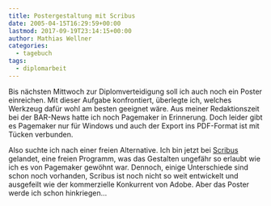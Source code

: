 ```yaml
---
title: Postergestaltung mit Scribus
date: 2005-04-15T16:29:59+00:00
lastmod: 2017-09-19T23:14:15+00:00
author: Mathias Wellner
categories:
  - tagebuch
tags:
  - diplomarbeit
---
```

Bis nächsten Mittwoch zur Diplomverteidigung soll ich auch noch ein Poster einreichen. Mit dieser Aufgabe konfrontiert, überlegte ich, welches Werkzeug dafür wohl am besten geeignet wäre. Aus meiner Redaktionszeit bei der BAR-News hatte ich noch Pagemaker in Erinnerung. Doch leider gibt es Pagemaker nur für Windows und auch der Export ins PDF-Format ist mit Tücken verbunden.

Also suchte ich nach einer freien Alternative. Ich bin jetzt bei [Scribus](https://www.scribus.net) gelandet, eine freien Programm, was das Gestalten ungefähr so erlaubt wie ich es von Pagemaker gewöhnt war. Dennoch, einige Unterschiede sind schon noch vorhanden, Scribus ist noch nicht so weit entwickelt und ausgefeilt wie der kommerzielle Konkurrent von Adobe. Aber das Poster werde ich schon hinkriegen&#8230;